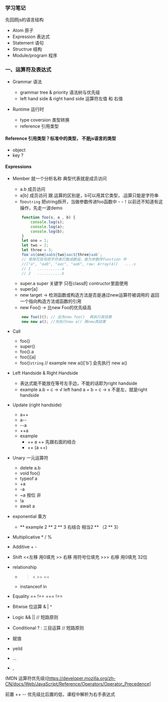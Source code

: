### 学习笔记
先回顾js的语言结构
- Atom  原子
- Expression 表达式
- Statement 语句
- Structrue 结构
- Module/program 程序

### 一、运算符及表达式

- Grammar  语法
    - grammar tree & priority     语法树与优先级
    - left hand side & right hand side  运算符左值 和 右值

- Runtime  运行时
    - type coversion  类型转换
    - reference  引用类型

#### Reference 引用类型？标准中的类型， 不是js语言的类型
- object
- key ?

#### Expressions
- Member 就一个分析名称  典型代表就是成员访问
    - a.b 成员访问
    - a[b] 成员访问   跟.运算的区别是，b可以用其它类型，.运算只能是字符串
    - foo`string`  把string拆开，当做参数传进foo函数中 - -！以前还不知道有这操作，先走一波demo
    ```javascript
        function foo(s, a , b) {
            console.log(s);
            console.log(a);
            console.log(b);
        }
        let one = 1;
        let two = 2;
        let three = 3;
        foo`a${one}aab${two}aac${three}aab`;
        // 使用花括号把字符串打散成数组，做为参数传function 中
        //["a", "aab", "aac", "aab", raw: Array(4)]   ....s
        // 1   ...........a
        // 2   ...........b

    ```
    - super.a   super 关键字 只在class的 contructor里面使用
    - super[a]
    - new target -> 检测函数或构造方法是否是通过new运算符被调用的 返回一个指向构造方法或函数的引用
    - new Foo()    -> 比new Foo的优先级高
    ```javascript
        new foo()(); // 会先new foo()  再执行其结果
        new new a(); //先执行new a() 再new其结果
    ```
- Call
    - foo()
    - super()
    - foo().a
    - foo()[a]
    - foo()`string`   // example   new a()['b']  会先执行 new a()

- Left Handside & Right Handside
    - 表达式能不能放在等号左手边，不能的话即为right handside
    - example    a.b = c -> √ left hand   a + b = c  ->  x 不是左，就是right handside
- Update (right handside)
    - a++
    - a--
    - --a
    - ++a
    - example 
        - ++ a ++  先跟右面的结合
        - ++ (a ++)
- Unary  一元运算符
    - delete a.b
    - void foo()
    - typeof a
    - +a
    - -a
    - ~a   按位 非
    - !a
    - await a
- exponential  乘方
    - **    example    2 ** 2 ** 3   右结合   相当2 ** （2 ** 3）
- Multiplicative   * / %
- Additive      +  -
- Shift     <<左移 用0填充   >> 右移 用符号位填充   >>> 右移 用0填充  32位
- relationship
    - > <  >=  <=
    - instanceof  in
- Equality  ==  !== === !==
- Bitwise  位运算  & | ^
- Logic  && ||  // 短路原则 
- Conditional  ? : 三目运算   // 短路原则
- 赋值
- yeild
- ...
- ,


(MDN 运算符优先级)[https://developer.mozilla.org/zh-CN/docs/Web/JavaScript/Reference/Operators/Operator_Precedence]

前置 ++ -- 优先级比后置的低，课程中解析为右手表达式